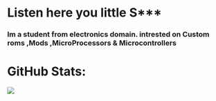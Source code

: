 # Listen here you little S***
### Im a student from electronics domain. intrested on Custom roms ,Mods ,MicroProcessors & Microcontrollers

# GitHub Stats:
![](https://github-readme-stats.vercel.app/api?username=josithg-216&theme=codeSTACKr&hide_border=false&include_all_commits=false&count_private=false)<br/>
